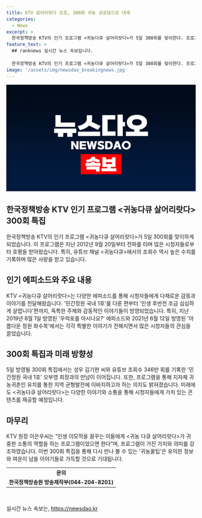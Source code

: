 ```yaml
---
title: KTV 살어리랏다 프로, 300회 귀농 성공담으로 대세
categories:
  - News
excerpt: >
  한국정책방송 KTV의 인기 프로그램 <귀농다큐 살어리랏다>가 5일 300회를 맞이한다. 프로그램은 지난 2012년부터 여러 이야기를 소개하며 호평을 받아왔는데, 특히 유튜브 채널 조회수도 높았다. 300회 특집에서는 성우 김기현 씨가 민간정원 국내 1호 오부영 회장을 만나며 더욱 흥미로운 이야기가 전개될 예정이다. 또한, 프로그램은 지역 균형발전에 도움을 주는 등 귀농, 귀촌, 귀어의 다양한 이야기를 담고 있다.
feature_text: >
  ## ranknews 실시간 뉴스 속보입니다.

  한국정책방송 KTV의 인기 프로그램 <귀농다큐 살어리랏다>가 5일 300회를 맞이한다. 프로그램은 지난 2012년부터 여러 이야기를 소개하며 호평을 받아왔는데, 특히 유튜브 채널 조회수도 높았다. 300회 특집에서는 성우 김기현 씨가 민간정원 국내 1호 오부영 회장을 만나며 더욱 흥미로운 이야기가 전개될 예정이다. 또한, 프로그램은 지역 균형발전에 도움을 주는 등 귀농, 귀촌, 귀어의 다양한 이야기를 담고 있다.
image: '/assets/img/newsdao_breakingnews.jpg'
---
```


<p><img src="/assets/img/newsdao_breakingnews.jpg" alt="ranknews 속보" /></p>

<h2 data-ke-size="size26">한국정책방송 KTV 인기 프로그램 <귀농다큐 살어리랏다> 300회 특집</h2>

<p data-ke-size="size16">한국정책방송 KTV의 인기 프로그램 <귀농다큐 살어리랏다>가 5일 300회를 맞이하게 되었습니다. 이 프로그램은 지난 2012년 9월 20일부터 전파를 타며 많은 시청자들로부터 호평을 받아왔습니다. 특히, 유튜브 채널 <귀농다큐>에서의 조회수 역시 높은 수치를 기록하며 많은 사랑을 받고 있습니다.</p>

<h2 data-ke-size="size26">인기 에피소드와 주요 내용</h2>

<p data-ke-size="size16">KTV <귀농다큐 살어리랏다>는 다양한 에피소드를 통해 시청자들에게 다채로운 감동과 이야기를 전달해왔습니다. '민간정원 국내 1호'를 다룬 편부터 '인생 후반전 조금 심심하게 살렵니다'편까지, 독특한 주제와 감동적인 이야기들이 방영되었습니다. 특히, 지난 2019년 8월 1일 방영된 '우럭포를 아시나요?' 에피소드와 2021년 6월 12일 방영된 '아름다운 정원 화수목'에서는 각각 특별한 이야기가 전해지면서 많은 시청자들의 관심을 끌었습니다.</p>

<h2 data-ke-size="size26">300회 특집과 미래 방향성</h2>

<p data-ke-size="size16">5일 방영될 300회 특집에서는 성우 김기현 씨와 유튜브 조회수 346만 회를 기록한 '민간정원 국내 1호' 오부영 회장과의 만남이 이어집니다. 또한, 프로그램을 통해 지자체 귀농귀촌인 유치를 통한 지역 균형발전에 이바지하고자 하는 의지도 밝혀졌습니다. 미래에도 <귀농다큐 살어리랏다>는 다양한 이야기와 소통을 통해 시청자들에게 가치 있는 콘텐츠를 제공할 예정입니다.</p>

<h2 data-ke-size="size26">마무리</h2>

<p data-ke-size="size16">KTV 원장 이은우씨는 “인생 이모작을 꿈꾸는 이들에게 <귀농 다큐 살어리랏다>가 귀중한 소통의 역할을 하는 프로그램이었으면 한다”며, 프로그램이 가진 가치와 의미를 강조하였습니다. 이번 300회 특집을 통해 다시 만나 볼 수 있는 '귀농꿀팁'은 유익한 정보와 여운이 남을 이야기들로 가득할 것으로 기대됩니다.</p>

<table>
  <tr>
    <td style="text-align: center; height: 17px;"><b>문의</b></td>
  </tr>
  <tr>
    <td style="text-align: center; height: 17px;"><b>한국정책방송원 방송제작부(044-204-8201)</b></td>
  </tr>
</table>

<p data-ke-size="size16">&nbsp;</p>
실시간 뉴스 속보는, <a href="https://newsdao.kr" rel="dofollow">https://newsdao.kr</a>


